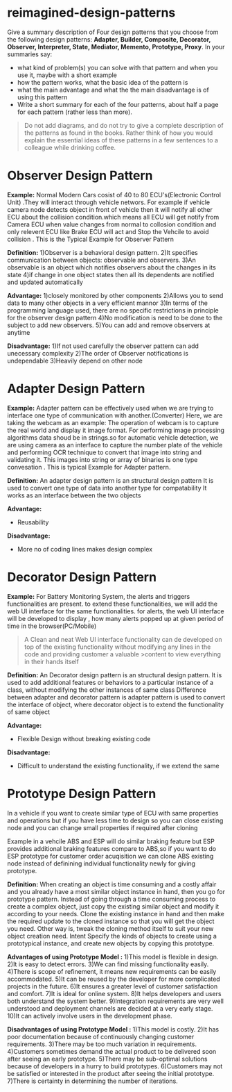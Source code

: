 # reimagined-design-patterns

Give a summary description of Four design patterns that you choose from the following design patterns: **Adapter,  Builder, Composite, Decorator, Observer, Interpreter, State, Mediator, Memento, Prototype, Proxy**. In your summaries say:

- what kind of problem(s) you can solve with that pattern and when you use it, maybe with a short example
- how the pattern works, what the basic idea of the pattern is
- what the main advantage and what the the main disadvantage is of using this pattern
- Write a short summary for each of the four patterns, about half a page for each pattern (rather less than more). 

> Do not add diagrams, and do not try to give a complete description of the patterns as found in the books. Rather think of how you would explain the essential ideas of these patterns in a few sentences to a colleague while drinking coffee.




# Observer Design Pattern

**Example:**
Normal Modern Cars cosist of 40 to 80 ECU's(Electronic Control Unit) .They will interact through vehicle networs. For example if vehicle camera node detects object in front of vehicle then it will notify all other ECU about the collision condition.which means all ECU will get notify from Camera ECU when value changes from normal to collosion condition and only relevent ECU like Brake ECU will act and Stop the Vehcile to avoid collision .
This is the Typical Example for Observer Pattern

**Definition:**
1)Observer is a behavioral design pattern. 
2)It specifies communication between objects: observable and observers.
3)An observable is an object which notifies observers about the changes in its state
4)if change in one object states then all its dependents are notified and updated automatically

**Advantage:**
1)closely monitored by other components
2)Allows you to send data to many other objects in a very efficient mannor
3)In terms of the programming language used, there are no specific restrictions in principle for the observer design pattern
4)No modification is need to be done to the subject to add new observers.
5)You can add and remove observers at anytime

**Disadvantage:**
1)If not used carefully the observer pattern can add unecessary complexity
2)The order of Observer notifications is undependable
3)Heavily depend on other node



# Adapter Design Pattern

**Example:**
Adapter pattern can be effectively used when we are trying to interface one type of communication with another.(Converter)
Here, we are taking the webcam as an example:
The operation of webcam is to capture the real world and display it image format.
For performing image processing algorithms data shoud be in strings.so for automatic vehicle detection, we are using camera as an interface to capture the number plate of the vehicle and performing OCR technique to convert that image into string and validating it.
This images into string or array of binaries is one type convesation .
This is typical Example for Adapter pattern.

**Definition:**
An adapter design pattern is an structural design pattern
It is used to convert one type of data into another type for compatability
It works as an interface between the two objects

**Advantage:**
- Reusability

**Disadvantage:**
- More no of coding lines makes design complex



# Decorator Design Pattern

**Example:**
For Battery Monitoring System, the alerts and triggers functionalities are present.
to extend these functionalities, we will add the web UI interface for the same functionalities.
for alerts, the web UI interface will be developed to display , how many alerts popped up at given period of time in the browser(PC/Mobile)
>A Clean and neat Web UI interface functionality can de developed on top of the existing functionality without modifying any lines in the code and providing customer a valuable >content to view everything in their hands itself

**Definition:**
An Decorator design pattern is an structural design pattern.
It is used to add additional features or behaviors to a particular instance of a class, without modifying the other instances of same class
Difference between adapter and decorator pattern is adapter pattern is used to convert the interface of object, where
decorator object is to extend the functionality of same object

**Advantage:**
- Flexible Design without breaking existing code

**Disadvantage:**
- Difficult to understand the existing functionality, if we extend the same





# Prototype Design Pattern

In a vehicle if you want to create similar type of ECU with same properties and operations but if you have less time to design so you can close existing node and you can change small properties if required after cloning

Example in a vehcile ABS and ESP will do similar braking feature but ESP provides additional braking features compare to ABS,so if you want to do ESP prototype for customer order acuqisition we can clone ABS existing node instead of definining individual functionality newly for giving prototype.

**Definition:**
When creating an object is time consuming and a costly affair and you already have a most similar object instance in hand, then you go for prototype pattern. Instead of going through a time consuming process to create a complex object, just copy the existing similar object and modify it according to your needs. Clone the existing instance in hand and then make the required update to the cloned instance so that you will get the object you need. Other way is, tweak the cloning method itself to suit your new object creation need.
Intent
Specify the kinds of objects to create using a prototypical instance, and create new objects by copying this prototype.

**Advantages of using Prototype Model :**
1)This model is flexible in design.
2)It is easy to detect errors.
3)We can find missing functionality easily.
4)There is scope of refinement, it means new requirements can be easily accommodated.
5)It can be reused by the developer for more complicated projects in the future.
6)It ensures a greater level of customer satisfaction and comfort.
7)It is ideal for online system.
8)It helps developers and users both understand the system better.
9)Integration requirements are very well understood and deployment channels are decided at a very early stage.
10)It can actively involve users in the development phase.

**Disadvantages of using Prototype Model :**
1)This model is costly.
2)It has poor documentation because of continuously changing customer requirements.
3)There may be too much variation in requirements.
4)Customers sometimes demand the actual product to be delivered soon after seeing an early prototype.
5)There may be sub-optimal solutions because of developers in a hurry to build prototypes.
6)Customers may not be satisfied or interested in the product after seeing the initial prototype.
7)There is certainty in determining the number of iterations. 
